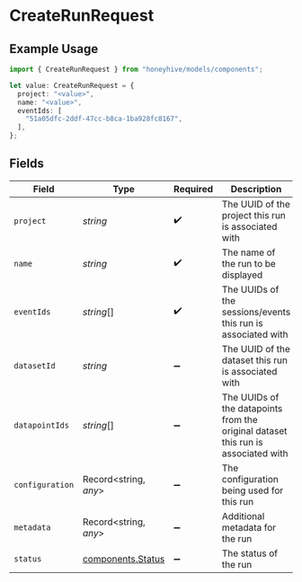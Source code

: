 # CreateRunRequest

## Example Usage

```typescript
import { CreateRunRequest } from "honeyhive/models/components";

let value: CreateRunRequest = {
  project: "<value>",
  name: "<value>",
  eventIds: [
    "51a05dfc-2ddf-47cc-b8ca-1ba928fc8167",
  ],
};
```

## Fields

| Field                                                                             | Type                                                                              | Required                                                                          | Description                                                                       |
| --------------------------------------------------------------------------------- | --------------------------------------------------------------------------------- | --------------------------------------------------------------------------------- | --------------------------------------------------------------------------------- |
| `project`                                                                         | *string*                                                                          | :heavy_check_mark:                                                                | The UUID of the project this run is associated with                               |
| `name`                                                                            | *string*                                                                          | :heavy_check_mark:                                                                | The name of the run to be displayed                                               |
| `eventIds`                                                                        | *string*[]                                                                        | :heavy_check_mark:                                                                | The UUIDs of the sessions/events this run is associated with                      |
| `datasetId`                                                                       | *string*                                                                          | :heavy_minus_sign:                                                                | The UUID of the dataset this run is associated with                               |
| `datapointIds`                                                                    | *string*[]                                                                        | :heavy_minus_sign:                                                                | The UUIDs of the datapoints from the original dataset this run is associated with |
| `configuration`                                                                   | Record<string, *any*>                                                             | :heavy_minus_sign:                                                                | The configuration being used for this run                                         |
| `metadata`                                                                        | Record<string, *any*>                                                             | :heavy_minus_sign:                                                                | Additional metadata for the run                                                   |
| `status`                                                                          | [components.Status](../../models/components/status.md)                            | :heavy_minus_sign:                                                                | The status of the run                                                             |